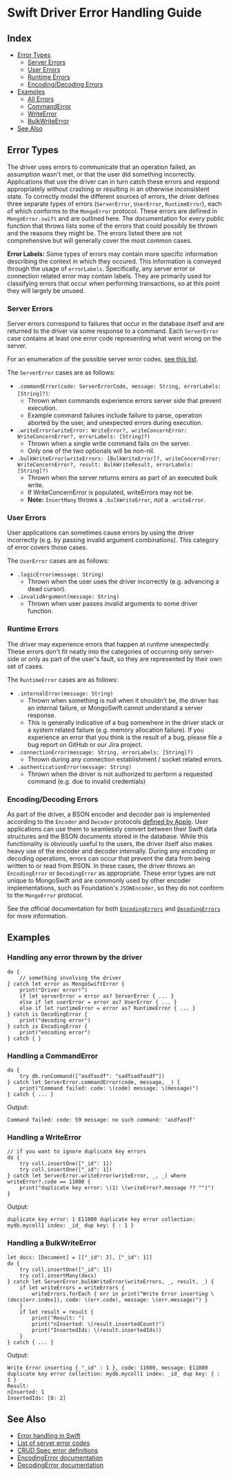 # Swift Driver Error Handling Guide

## Index
* [Error Types](#error-types)
    * [Server Errors](#server-errors)
    * [User Errors](#user-errors)
    * [Runtime Errors](#runtime-errors)
    * [Encoding/Decoding Errors](#encoding-decoding-errors)
* [Examples](#the-code)
    * [All Errors](#handling-any-error-thrown-by-the-driver)
    * [CommandError](#handling-a-commanderror)
    * [WriteError](#handling-a-writeerror)
    * [BulkWriteError](#handling-a-bulkwriteerror)
* [See Also](#see-also)

## Error Types
The driver uses errors to communicate that an operation failed, an assumption wasn't met, or that the user did something incorrectly. Applications that use the driver can in turn catch these errors and respond appropriately without crashing or resulting in an otherwise inconsistent state. To correctly model the different sources of errors, the driver defines three separate types of errors (`ServerError`, `UserError`, `RuntimeError`), each of which conforms to the `MongoError` protocol. These errors are defined in `MongoError.swift` and are outlined here. The documentation for every public function that throws lists some of the errors that could possibly be thrown and the reasons they might be. The errors listed there are not comprehensive but will generally cover the most common cases.

**Error Labels:** Some types of errors may contain more specific information describing the context in which they occured. This information is conveyed through the usage of `errorLabels`. Specifically, any server error or connection related error may contain labels. They are primarily used for classifying errors that occur when performing transactions, so at this point they will largely be unused.


### Server Errors
Server errors correspond to failures that occur in the database itself and are returned to the driver via some response to a command. Each `ServerError` case contains at least one error code representing what went wrong on the server.

For an enumeration of the possible server error codes, [see this list](https://github.com/mongodb/mongo/blob/master/src/mongo/base/error_codes.err).

The `ServerError` cases are as follows:
- `.commandError(code: ServerErrorCode, message: String, errorLabels: [String]?)`:
    - Thrown when commands experience errors server side that prevent execution.
    - Example command failures include failure to parse, operation aborted by the user, and unexpected errors during execution.
- `.writeError(writeError: WriteError?, writeConcernError: WriteConcernError?, errorLabels: [String]?)`
    - Thrown when a single write command fails on the server.
    - Only one of the two optionals will be non-nil.
- `.bulkWriteError(writeErrors: [BulkWriteError]?, writeConcernError: WriteConcernError?, result: BulkWriteResult, errorLabels: [String]?)`
    - Thrown when the server returns errors as part of an executed bulk write.
    - If WriteConcernError is populated, writeErrors may not be.
    - **Note:** `InsertMany` throws a `.bulkWriteError`, _not_ a `.writeError`.


### User Errors
User applications can sometimes cause errors by using the driver incorrectly (e.g. by passing invalid argument combinations). This category of error covers those cases.

The `UserError` cases are as follows:
- `.logicError(message: String)`
    - Thrown when the user uses the driver incorrectly (e.g. advancing a dead cursor).
- `.invalidArgument(message: String)`
    - Thrown when user passes invalid arguments to some driver function.


### Runtime Errors
The driver may experience errors that happen at runtime unexpectedly. These errors don't fit neatly into the categories of occurring only server-side or only as part of the user's fault, so they are represented by their own set of cases.

The `RuntimeError` cases are as follows:
- `.internalError(message: String)`
    - Thrown when something is null when it shouldn't be, the driver has an internal failure, or MongoSwift cannot understand a server response.
    - This is generally indicative of a bug somewhere in the driver stack or a system related failure (e.g. memory allocation failure). If you experience an error that you think is the result of a bug, please file a bug report on GitHub or our Jira project.
- `.connectionError(message: String, errorLabels: [String]?)`
    - Thrown during any connection establishment / socket related errors.
- `.authenticationError(message: String)`
    - Thrown when the driver is not authorized to perform a requested command (e.g. due to invalid credentials)


### Encoding/Decoding Errors
As part of the driver, a BSON encoder and decoder pair is implemented according to the `Encoder` and `Decoder` protocols [defined by Apple](https://developer.apple.com/documentation/foundation/archives_and_serialization/encoding_and_decoding_custom_types). User applications can use them to seamlessly convert between their Swift data structures and the BSON documents stored in the database. While this functionality is obviously useful to the users, the driver itself also makes heavy use of the encoder and decoder internally. During any encoding or decoding operations, errors can occur that prevent the data from being written to or read from BSON. In these cases, the driver throws an `EncodingError` or `DecodingError` as appropriate. These error types are not unique to MongoSwift and are commonly used by other encoder implementations, such as Foundation's `JSONEncoder`, so they do not conform to the `MongoError` protocol.

See the official documentation for both [`EncodingErrors`](https://developer.apple.com/documentation/swift/encodingerror) and [`DecodingErrors`](https://developer.apple.com/documentation/swift/decodingerror) for more information.


## Examples
### Handling any error thrown by the driver
```
do {
    // something involving the driver
} catch let error as MongoSwiftError {
    print("Driver error!")
    if let serverError = error as? ServerError { ... }
    else if let userError = error as? UserError { ... }
    else if let runtimeError = error as? RuntimeError { ... }
} catch is DecodingError {
    print("decoding error")
} catch is EncodingError {
    print("encoding error")
} catch { }
```

### Handling a CommandError
```
do {
    try db.runCommand(["asdfasdf": "sadfsadfasdf"])
} catch let ServerError.commandError(code, message, _) {
    print("Command failed: code: \(code) message: \(message)")
} catch { ... }
```
Output:
```
Command failed: code: 59 message: no such command: 'asdfasdf'
```

### Handling a WriteError
```
// if you want to ignore duplicate key errors
do {
    try coll.insertOne(["_id": 1])
    try coll.insertOne(["_id": 1])
} catch let ServerError.writeError(writeError, _, _) where writeError?.code == 11000 {
    print("duplicate key error: \(1) \(writeError?.message ?? "")")
}
```
Output:
```
duplicate key error: 1 E11000 duplicate key error collection: mydb.mycoll1 index: _id_ dup key: { : 1 }
```

### Handling a BulkWriteError
```
let docs: [Document] = [["_id": 2], ["_id": 1]]
do {
    try coll.insertOne(["_id": 1])
    try coll.insertMany(docs)
} catch let ServerError.bulkWriteError(writeErrors, _, result, _) {
    if let writeErrors = writeErrors {
        writeErrors.forEach { err in print("Write Error inserting \(docs[err.index]), code: \(err.code), message: \(err.message)") }
    }
    if let result = result {
        print("Result: ")
        print("nInserted: \(result.insertedCount)")
        print("InsertedIds: \(result.insertedIds))
    }
} catch { ... }
```
Output:
```
Write Error inserting { "_id" : 1 }, code: 11000, message: E11000 duplicate key error collection: mydb.mycoll1 index: _id_ dup key: { : 1 }
Result:
nInserted: 1
InsertedIds: [0: 2]
```
## See Also
- [Error handling in Swift](https://docs.swift.org/swift-book/LanguageGuide/ErrorHandling.html)
- [List of server error codes](https://github.com/mongodb/mongo/blob/master/src/mongo/base/error_codes.err)
- [CRUD Spec error definitions](https://github.com/mongodb/specifications/blob/master/source/crud/crud.rst#error-handling)
- [EncodingError documentation](https://developer.apple.com/documentation/swift/encodingerror)
- [DecodingError documentation](https://developer.apple.com/documentation/swift/decodingerror)
